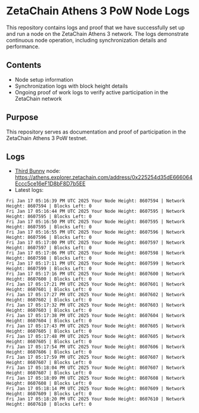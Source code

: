 # ZetaChain Athens 3 PoW Node Logs
This repository contains logs and proof that we have successfully set up and run a node on the ZetaChain Athens 3 network. The logs demonstrate continuous node operation, including synchronization details and performance.

## Contents
- Node setup information
- Synchronization logs with block height details
- Ongoing proof of work logs to verify active participation in the ZetaChain network

## Purpose
This repository serves as documentation and proof of participation in the ZetaChain Athens 3 PoW testnet.

## Logs

- [Third Bunny](https://thirdbunny.xyz/) node: https://athens.explorer.zetachain.com/address/0x225254d35dE666064Eccc5ce16eF1D8bF8D7b5EE
- Latest logs:
```
Fri Jan 17 05:16:39 PM UTC 2025 Your Node Height: 8607594 | Network Height: 8607594 | Blocks Left: 0
Fri Jan 17 05:16:44 PM UTC 2025 Your Node Height: 8607595 | Network Height: 8607595 | Blocks Left: 0
Fri Jan 17 05:16:50 PM UTC 2025 Your Node Height: 8607595 | Network Height: 8607595 | Blocks Left: 0
Fri Jan 17 05:16:55 PM UTC 2025 Your Node Height: 8607596 | Network Height: 8607596 | Blocks Left: 0
Fri Jan 17 05:17:00 PM UTC 2025 Your Node Height: 8607597 | Network Height: 8607597 | Blocks Left: 0
Fri Jan 17 05:17:06 PM UTC 2025 Your Node Height: 8607598 | Network Height: 8607598 | Blocks Left: 0
Fri Jan 17 05:17:11 PM UTC 2025 Your Node Height: 8607599 | Network Height: 8607599 | Blocks Left: 0
Fri Jan 17 05:17:16 PM UTC 2025 Your Node Height: 8607600 | Network Height: 8607600 | Blocks Left: 0
Fri Jan 17 05:17:21 PM UTC 2025 Your Node Height: 8607601 | Network Height: 8607601 | Blocks Left: 0
Fri Jan 17 05:17:27 PM UTC 2025 Your Node Height: 8607602 | Network Height: 8607602 | Blocks Left: 0
Fri Jan 17 05:17:32 PM UTC 2025 Your Node Height: 8607603 | Network Height: 8607603 | Blocks Left: 0
Fri Jan 17 05:17:38 PM UTC 2025 Your Node Height: 8607604 | Network Height: 8607604 | Blocks Left: 0
Fri Jan 17 05:17:43 PM UTC 2025 Your Node Height: 8607605 | Network Height: 8607605 | Blocks Left: 0
Fri Jan 17 05:17:48 PM UTC 2025 Your Node Height: 8607605 | Network Height: 8607605 | Blocks Left: 0
Fri Jan 17 05:17:54 PM UTC 2025 Your Node Height: 8607606 | Network Height: 8607606 | Blocks Left: 0
Fri Jan 17 05:17:59 PM UTC 2025 Your Node Height: 8607607 | Network Height: 8607607 | Blocks Left: 0
Fri Jan 17 05:18:04 PM UTC 2025 Your Node Height: 8607607 | Network Height: 8607607 | Blocks Left: 0
Fri Jan 17 05:18:09 PM UTC 2025 Your Node Height: 8607608 | Network Height: 8607608 | Blocks Left: 0
Fri Jan 17 05:18:14 PM UTC 2025 Your Node Height: 8607609 | Network Height: 8607609 | Blocks Left: 0
Fri Jan 17 05:18:20 PM UTC 2025 Your Node Height: 8607610 | Network Height: 8607610 | Blocks Left: 0
```
